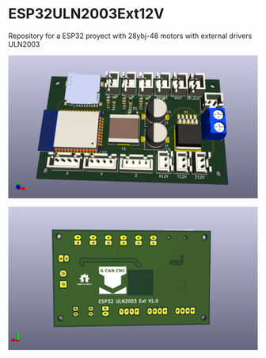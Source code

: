 # ESP32ULN2003Ext12V
Repository for a ESP32 proyect with 28ybj-48 motors with external drivers ULN2003

![My Image](ESP32ULN2003Ext12VFront.png)


![My Image](ESP32ULN2003Ext12VBack.png)

